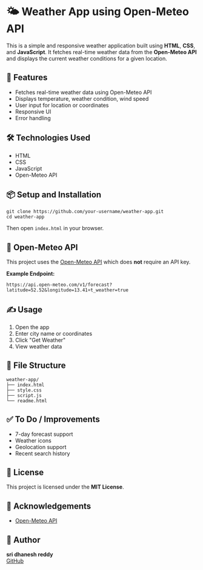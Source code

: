 <!DOCTYPE html>
<html lang="en">
<head>
  <meta charset="UTF-8" />
  <meta name="viewport" content="width=device-width, initial-scale=1.0"/>

</head>
<body>

  <h1>🌤️ Weather App using Open-Meteo API</h1>
  <p>This is a simple and responsive weather application built using <strong>HTML</strong>, <strong>CSS</strong>, and <strong>JavaScript</strong>. It fetches real-time weather data from the <strong>Open-Meteo API</strong> and displays the current weather conditions for a given location.</p>

 

  <h2>📌 Features</h2>
  <ul>
    <li>Fetches real-time weather data using Open-Meteo API</li>
    <li>Displays temperature, weather condition, wind speed</li>
    <li>User input for location or coordinates</li>
    <li>Responsive UI</li>
    <li>Error handling</li>
  </ul>

  <h2>🛠️ Technologies Used</h2>
  <ul>
    <li>HTML</li>
    <li>CSS</li>
    <li>JavaScript</li>
    <li>Open-Meteo API</li>
  </ul>

  <h2>📦 Setup and Installation</h2>
  <pre><code>git clone https://github.com/your-username/weather-app.git
cd weather-app</code></pre>
  <p>Then open <code>index.html</code> in your browser.</p>

  <h2>🔑 Open-Meteo API</h2>
  <p>This project uses the <a href="https://open-meteo.com/" target="_blank">Open-Meteo API</a> which does <strong>not</strong> require an API key.</p>
  <p><strong>Example Endpoint:</strong></p>
  <pre><code>https://api.open-meteo.com/v1/forecast?latitude=52.52&longitude=13.41&current_weather=true</code></pre>

  <h2>✍️ Usage</h2>
  <ol>
    <li>Open the app</li>
    <li>Enter city name or coordinates</li>
    <li>Click "Get Weather"</li>
    <li>View weather data</li>
  </ol>

  <h2>📁 File Structure</h2>
  <pre><code>weather-app/
├── index.html
├── style.css
├── script.js
└── readme.html</code></pre>

  <h2>✅ To Do / Improvements</h2>
  <ul>
    <li>7-day forecast support</li>
    <li>Weather icons</li>
    <li>Geolocation support</li>
    <li>Recent search history</li>
  </ul>

  <h2>📄 License</h2>
  <p>This project is licensed under the <strong>MIT License</strong>.</p>

  <h2>🙌 Acknowledgements</h2>
  <ul>
    <li><a href="https://open-meteo.com/" target="_blank">Open-Meteo API</a></li>
   
  </ul>

  <h2>👤 Author</h2>
  <p><strong>sri dhanesh reddy</strong><br/>
  <a href=https://github.com/dhaneshredd6 target="_blank">GitHub</a> 
 

</body>
</html>
